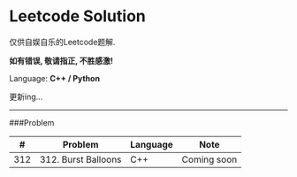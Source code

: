 Leetcode Solution
===

仅供自娱自乐的Leetcode题解. 

**如有错误, 敬请指正, 不胜感激!**

Language: **C++ / Python**

更新ing...

---
###Problem

| \# | Problem | Language | Note | 
| -- | ------- | -------- | ---- | 
| 312 | 312. Burst Balloons | C++ | Coming soon |


